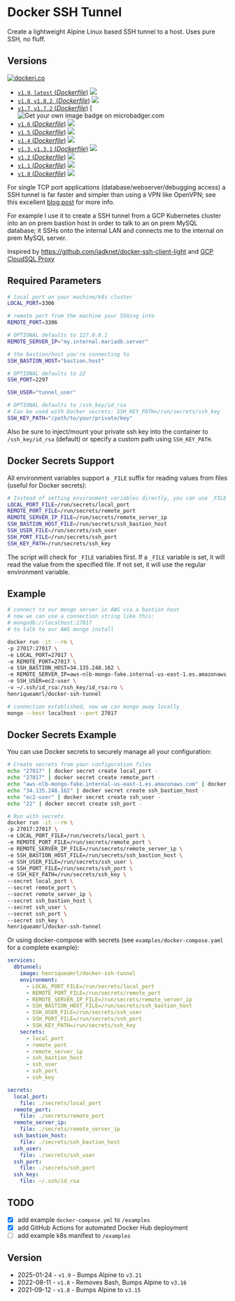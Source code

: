 # Docker SSH Tunnel

Create a lightweight Alpine Linux based SSH tunnel to a host.  Uses pure SSH, no fluff.

## Versions

[![dockeri.co](http://dockeri.co/image/henriqueamrl/docker-ssh-tunnel)](https://hub.docker.com/r/henriqueamrl/docker-ssh-tunnel/)

- [`v1.9`,  `latest` (*Dockerfile*)](https://github.com/henriqueamrl/docker-ssh-tunnel/blob/v1.9/Dockerfile) [![](https://images.microbdger.com/badges/image/henriqueamrl/docker-ssh-tunnel.svg)](http://microbadger.com/images/henriqueamrl/docker-ssh-tunnel "Get your own image badge on microbadger.com")
- [`v1.8`, `v1.8.2`, (*Dockerfile*)](https://github.com/henriqueamrl/docker-ssh-tunnel/blob/v1.8.2/Dockerfile) [![](https://images.microbdger.com/badges/image/henriqueamrl/docker-ssh-tunnel.svg)](http://microbadger.com/images/henriqueamrl/docker-ssh-tunnel "Get your own image badge on microbadger.com")
- [`v1.7`, `v1.7.2` (*Dockerfile*)](https://github.com/henriqueamrl/docker-ssh-tunnel/blob/v1.7/Dockerfile) [![](https://images.microbdger.com/images/henriqueamrl/docker-ssh-tunnel "Get your own image badge on microbadger.com")
- [`v1.6` (*Dockerfile*)](https://github.com/henriqueamrl/docker-ssh-tunnel/blob/v1.6/Dockerfile) [![](https://images.microbdger.com/badges/image/henriqueamrl/docker-ssh-tunnel.svg)](http://microbadger.com/images/henriqueamrl/docker-ssh-tunnel "Get your own image badge on microbadger.com")
- [`v1.5` (*Dockerfile*)](https://github.com/henriqueamrl/docker-ssh-tunnel/blob/v1.5/Dockerfile) [![](https://images.microbdger.com/badges/image/henriqueamrl/docker-ssh-tunnel.svg)](http://microbadger.com/images/henriqueamrl/docker-ssh-tunnel "Get your own image badge on microbadger.com")
- [`v1.4` (*Dockerfile*)](https://github.com/henriqueamrl/docker-ssh-tunnel/blob/v1.4/Dockerfile) [![](https://images.microbdger.com/badges/image/henriqueamrl/docker-ssh-tunnel.svg)](http://microbadger.com/images/henriqueamrl/docker-ssh-tunnel "Get your own image badge on microbadger.com")
- [`v1.3`, `v1.3.1` (*Dockerfile*)](https://github.com/henriqueamrl/docker-ssh-tunnel/blob/v1.3.1/Dockerfile) [![](https://images.microbdger.com/badges/image/henriqueamrl/docker-ssh-tunnel.svg)](http://microbadger.com/images/henriqueamrl/docker-ssh-tunnel "Get your own image badge on microbadger.com")
- [`v1.2` (*Dockerfile*)](https://github.com/henriqueamrl/docker-ssh-tunnel/blob/v1.2/Dockerfile) [![](https://images.microbdger.com/badges/image/henriqueamrl/docker-ssh-tunnel.svg)](http://microbadger.com/images/henriqueamrl/docker-ssh-tunnel "Get your own image badge on microbadger.com")
- [`v1.1` (*Dockerfile*)](https://github.com/henriqueamrl/docker-ssh-tunnel/blob/v1.1/Dockerfile) [![](https://images.microbdger.com/badges/image/henriqueamrl/docker-ssh-tunnel.svg)](http://microbadger.com/images/henriqueamrl/docker-ssh-tunnel "Get your own image badge on microbadger.com")
- [`v1.0` (*Dockerfile*)](https://github.com/henriqueamrl/docker-ssh-tunnel/blob/v1.0/Dockerfile) [![](https://images.microbdger.com/badges/image/henriqueamrl/docker-ssh-tunnel.svg)](http://microbadger.com/images/henriqueamrl/docker-ssh-tunnel "Get your own image badge on microbadger.com")


For single TCP port applications (database/webserver/debugging access) a SSH tunnel is far faster and simpler than using a VPN like OpenVPN; see this excellent [blog post](https://blog.backslasher.net/ssh-openvpn-tunneling.html) for more info.

For example I use it to create a SSH tunnel from a GCP Kubernetes cluster into an on prem bastion host in order to talk to an on prem MySQL database; it SSHs onto the internal LAN and connects me to the internal on prem MySQL server.

Inspired by https://github.com/iadknet/docker-ssh-client-light and [GCP CloudSQL Proxy](https://cloud.google.com/sql/docs/mysql/sql-proxy)

## Required Parameters

```bash
# local port on your machine/k8s cluster
LOCAL_PORT=3306

# remote port from the machine your SSHing into
REMOTE_PORT=3306

# OPTIONAL defaults to 127.0.0.1
REMOTE_SERVER_IP="my.internal.mariadb.server"

# the bastion/host you're connecting to
SSH_BASTION_HOST="bastion.host"

# OPTIONAL defaults to 22
SSH_PORT=2297

SSH_USER="tunnel_user"

# OPTIONAL defaults to /ssh_key/id_rsa
# Can be used with Docker secrets: SSH_KEY_PATH=/run/secrets/ssh_key
SSH_KEY_PATH="/path/to/your/private/key"
```

Also be sure to inject/mount your private ssh key into the container to `/ssh_key/id_rsa` (default) or specify a custom path using `SSH_KEY_PATH`.

## Docker Secrets Support

All environment variables support a `_FILE` suffix for reading values from files (useful for Docker secrets):

```bash
# Instead of setting environment variables directly, you can use _FILE variables:
LOCAL_PORT_FILE=/run/secrets/local_port
REMOTE_PORT_FILE=/run/secrets/remote_port
REMOTE_SERVER_IP_FILE=/run/secrets/remote_server_ip
SSH_BASTION_HOST_FILE=/run/secrets/ssh_bastion_host
SSH_USER_FILE=/run/secrets/ssh_user
SSH_PORT_FILE=/run/secrets/ssh_port
SSH_KEY_PATH=/run/secrets/ssh_key
```

The script will check for `_FILE` variables first. If a `_FILE` variable is set, it will read the value from the specified file. If not set, it will use the regular environment variable.

## Example

```bash
# connect to our mongo server in AWS via a bastion host
# now we can use a connection string like this:
# mongodb://localhost:27017 
# to talk to our AWS mongo install

docker run -it --rm \
-p 27017:27017 \
-e LOCAL_PORT=27017 \
-e REMOTE_PORT=27017 \
-e SSH_BASTION_HOST=34.135.248.162 \
-e REMOTE_SERVER_IP=aws-nlb-mongo-fake.internal-us-east-1.es.amazonaws.com \
-e SSH_USER=ec2-user \
-v ~/.ssh/id_rsa:/ssh_key/id_rsa:ro \
henriqueamrl/docker-ssh-tunnel

# connection established, now we can mongo away locally
mongo --host localhost --port 27017
```

## Docker Secrets Example

You can use Docker secrets to securely manage all your configuration:

```bash
# Create secrets from your configuration files
echo "27017" | docker secret create local_port -
echo "27017" | docker secret create remote_port -
echo "aws-nlb-mongo-fake.internal-us-east-1.es.amazonaws.com" | docker secret create remote_server_ip -
echo "34.135.248.162" | docker secret create ssh_bastion_host -
echo "ec2-user" | docker secret create ssh_user -
echo "22" | docker secret create ssh_port -

# Run with secrets
docker run -it --rm \
-p 27017:27017 \
-e LOCAL_PORT_FILE=/run/secrets/local_port \
-e REMOTE_PORT_FILE=/run/secrets/remote_port \
-e REMOTE_SERVER_IP_FILE=/run/secrets/remote_server_ip \
-e SSH_BASTION_HOST_FILE=/run/secrets/ssh_bastion_host \
-e SSH_USER_FILE=/run/secrets/ssh_user \
-e SSH_PORT_FILE=/run/secrets/ssh_port \
-e SSH_KEY_PATH=/run/secrets/ssh_key \
--secret local_port \
--secret remote_port \
--secret remote_server_ip \
--secret ssh_bastion_host \
--secret ssh_user \
--secret ssh_port \
--secret ssh_key \
henriqueamrl/docker-ssh-tunnel
```

Or using docker-compose with secrets (see `examples/docker-compose.yaml` for a complete example):

```yaml
services:
  dbtunnel:
    image: henriqueamrl/docker-ssh-tunnel
    environment:
      - LOCAL_PORT_FILE=/run/secrets/local_port
      - REMOTE_PORT_FILE=/run/secrets/remote_port
      - REMOTE_SERVER_IP_FILE=/run/secrets/remote_server_ip
      - SSH_BASTION_HOST_FILE=/run/secrets/ssh_bastion_host
      - SSH_USER_FILE=/run/secrets/ssh_user
      - SSH_PORT_FILE=/run/secrets/ssh_port
      - SSH_KEY_PATH=/run/secrets/ssh_key
    secrets:
      - local_port
      - remote_port
      - remote_server_ip
      - ssh_bastion_host
      - ssh_user
      - ssh_port
      - ssh_key

secrets:
  local_port:
    file: ./secrets/local_port
  remote_port:
    file: ./secrets/remote_port
  remote_server_ip:
    file: ./secrets/remote_server_ip
  ssh_bastion_host:
    file: ./secrets/ssh_bastion_host
  ssh_user:
    file: ./secrets/ssh_user
  ssh_port:
    file: ./secrets/ssh_port
  ssh_key:
    file: ~/.ssh/id_rsa
```

## TODO

- [x] add example `docker-compose.yml`  to `/examples`
- [x] add GitHub Actions for automated Docker Hub deployment
- [ ] add example k8s manifest to `/examples`

## Version

- 2025-01-24 - `v1.9` - Bumps Alpine to `v3.21`
- 2022-08-11 - `v1.8` - Removes Bash, Bumps Alpine to `v3.16`
- 2021-09-12 - `v1.8` - Bumps Alpine to `v3.15`